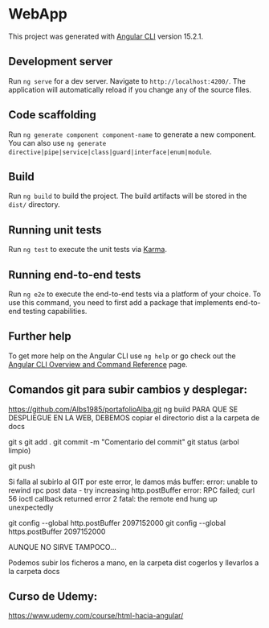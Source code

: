 # WebApp

This project was generated with [Angular CLI](https://github.com/angular/angular-cli) version 15.2.1.

## Development server

Run `ng serve` for a dev server. Navigate to `http://localhost:4200/`. The application will automatically reload if you change any of the source files.

## Code scaffolding

Run `ng generate component component-name` to generate a new component. You can also use `ng generate directive|pipe|service|class|guard|interface|enum|module`.

## Build

Run `ng build` to build the project. The build artifacts will be stored in the `dist/` directory.

## Running unit tests

Run `ng test` to execute the unit tests via [Karma](https://karma-runner.github.io).

## Running end-to-end tests

Run `ng e2e` to execute the end-to-end tests via a platform of your choice. To use this command, you need to first add a package that implements end-to-end testing capabilities.

## Further help

To get more help on the Angular CLI use `ng help` or go check out the [Angular CLI Overview and Command Reference](https://angular.io/cli) page.


## Comandos git para subir cambios y desplegar:
 https://github.com/Albs1985/portafolioAlba.git
ng build
PARA QUE SE DESPLIEGUE EN LA WEB, DEBEMOS copiar el directorio dist a la carpeta de docs

git s
git add .
git commit -m "Comentario del commit"
git status (arbol limpio)

git push

Si falla al subirlo al GIT por este error, le damos más buffer:
error: unable to rewind rpc post data - try increasing http.postBuffer error: RPC failed; curl 56 ioctl callback returned error 2 fatal: the remote end hung up unexpectedly

git config --global http.postBuffer 2097152000
git config --global https.postBuffer 2097152000

AUNQUE NO SIRVE TAMPOCO...

Podemos subir los ficheros a mano, en la carpeta dist cogerlos y llevarlos a la carpeta docs
## Curso de Udemy:
https://www.udemy.com/course/html-hacia-angular/




